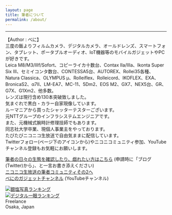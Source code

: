 ```yaml
---
layout: page
title: 筆者について
permalink: /about/
---
```

---
【Author : べに】  
三度の飯よりフィルムカメラ、デジタルカメラ、オールドレンズ、スマートフォン、タブレット、ポータブルオーディオ、IoT機器等のモバイルガジェットやPCが好きです。  
Leica M8/M3/IIIf/Sofort、コピーライカ十数台、Contax IIa/IIIa、Ikonta Super Six III、セミイコンタ数台、CONTESSA5台、AUTOREX、Rollei35各種、Natura Classica、OLYMPUS μ、Rolleiflex、Rolleicord、IKOFLEX、EXA、BronicaS2、α7II、LM-EA7、MC-11、5Dm2、EOS M2、GX7、NEX5台、GR、G7X、G1Xm2、他多数。  
レンズは現行含め130本突破致しました。  
気まぐれで黒白・カラー自家現像しています。  
ルーマニアから買ったシャッターテスターございます。  
元NTTグループのインフラシステムエンジニアです。  
また、元機械式腕時計修理技師でもあります。  
同志社大学卒業、現個人事業主をやっております。  
たびたびニコニコ生放送で自由気ままに配信しています。  
Twitterフォロー(ページ下のアイコンから)やニコニコミュニティ参加、YouTubeチャンネル登録もお気軽にお願いします。    
  
[筆者の日々の生態を確認したり、戯れたい方はこちら](https://com.nicovideo.jp/community/co1279918) (申請時に「ブログ(Twitter)から」、と一言お書き添えください)  
[ニコニコ生放送の筆者コミュニティその2へ](http://com.nicovideo.jp/community/co1136215/)  
[べにのガジェットチャンネル](https://www.youtube.com/channel/UCNB0qhd4sjygz6JY-g4uBHg) (YouTubeチャンネル)  

[<img src="https://blog.with2.net/img/banner/c/banner_1/br_c_1919_1.gif" title="銀塩写真ランキング">](////blog.with2.net/link/?1941652:1919)  
[<img src="https://blog.with2.net/img/banner/c/banner_1/br_c_1918_1.gif" title="デジタル一眼ランキング">](//blog.with2.net/link/?1941652:1918)  
Freelance  
Osaka, Japan
